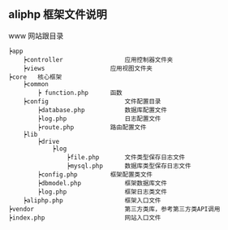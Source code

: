 ## aliphp 框架文件说明

www	网站跟目录


	┝app
		┝controller 				应用控制器文件夹
		┝views 					应用视图文件夹
	┝core   核心框架
		┝common  
			┝ function.php     	函数
		┝config 					文件配置目录
			┝database.php 			数据库配置文件
			┝log.php     			日志配置文件
			┝route.php     		路由配置文件
		┝lib
			┝drive
				┝log
					┝file.php    	文件类型保存日志文件
					┝mysql.php  	数据库类型保存日志文件
			┝config.php    		框架配置类文件
			┝dbmodel.php    		框架数据库文件
			┝log.php    			框架日志类文件
		┝aliphp.php  				框架入口文件
	┝vendor							第三方类库，参考第三方类API调用		
	┝index.php  					网站入口文件	
	

